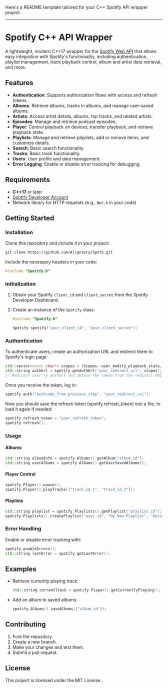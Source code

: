 Here's a README template tailored for your C++ Spotify API wrapper project:

---

# Spotify C++ API Wrapper

A lightweight, modern C++17 wrapper for the [Spotify Web API](https://developer.spotify.com/documentation/web-api/) that allows easy integration with Spotify's functionality, including authentication, playlist management, track playback control, album and artist data retrieval, and more.

## Features

- **Authentication**: Supports authorization flows with access and refresh tokens.
- **Albums**: Retrieve albums, tracks in albums, and manage user-saved albums.
- **Artists**: Access artist details, albums, top tracks, and related artists.
- **Episodes**: Manage and retrieve podcast episodes.
- **Player**: Control playback on devices, transfer playback, and retrieve playback state.
- **Playlists**: Manage and retrieve playlists, add or remove items, and customize details.
- **Search**: Basic search functionality.
- **Tracks**: Basic track functionality.
- **Users**: User profile and data management.
- **Error Logging**: Enable or disable error tracking for debugging.

## Requirements

- **C++17** or later
- [Spotify Developer Account](https://developer.spotify.com/dashboard/applications)
- Network library for HTTP requests (e.g., `Net.h` in your code)

## Getting Started

### Installation

Clone this repository and include it in your project:

```bash
git clone https://github.com/Alignzwry/SpotS.git
```

Include the necessary headers in your code:

```cpp
#include "Spotify.h"
```

### Initialization

1. Obtain your Spotify `client_id` and `client_secret` from the Spotify Developer Dashboard.
2. Create an instance of the `Spotify` class:

   ```cpp
   #include "Spotify.h"

   Spotify spotify("your_client_id", "your_client_secret");
   ```

### Authentication

To authenticate users, create an authorization URL and redirect them to Spotify's login page:

```cpp
std::vector<const char*> scopes = {Scopes::user_modify_playback_state, Scopes::user_read_playback_state};
std::string authUrl = spotify.getAuthUrl("your_redirect_uri", scopes);
// Redirect user to authUrl and obtain the token from the redirect URI
```

Once you receive the token, log in:

```cpp
spotify.auth("authcode_from_previous_step", "your_redirect_uri");
```

Now you should save the refresh token (spotify.refresh_token) into a file, to load it again if needed:

```cpp
spotify.refresh_token = "your_refresh_token";
spotify.refresh();
```

### Usage

#### Albums

```cpp
std::string albumInfo = spotify.Albums().getAlbum("album_id");
std::string userAlbums = spotify.Albums().getUserSavedAlbums();
```

#### Player Control

```cpp
spotify.Player().pause();
spotify.Player().playTracks({"track_id_1", "track_id_2"});
```

#### Playlists

```cpp
std::string playlist = spotify.Playlists().getPlaylist("playlist_id");
spotify.Playlists().createPlaylist("user_id", "My New Playlist", "Description here", true);
```

### Error Handling

Enable or disable error tracking with:

```cpp
spotify.enableErrors();
std::string lastError = spotify.getLastError();
```

## Examples

- Retrieve currently playing track:

  ```cpp
  std::string currentTrack = spotify.Player().getCurrentlyPlaying();
  ```

- Add an album to saved albums:

  ```cpp
  spotify.Albums().saveAlbums({"album_id"});
  ```

## Contributing

1. Fork the repository.
2. Create a new branch.
3. Make your changes and test them.
4. Submit a pull request.

## License

This project is licensed under the MIT License.
